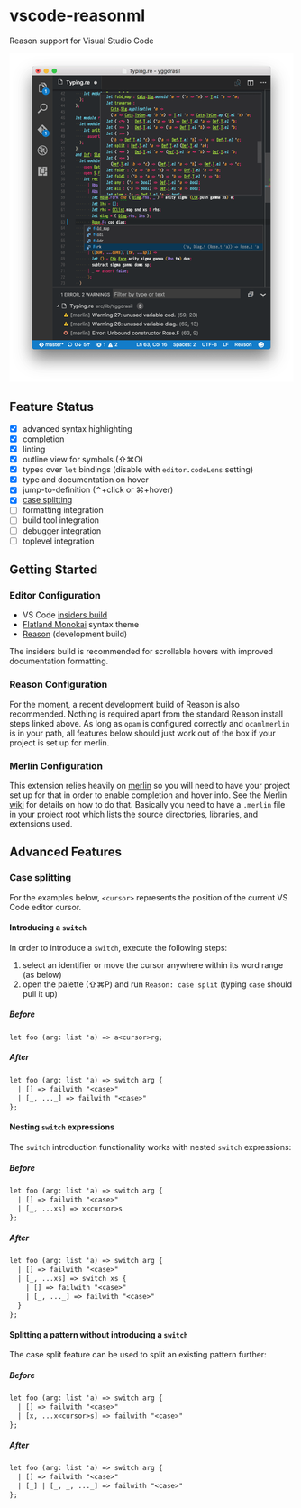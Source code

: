 # vscode-reasonml

Reason support for Visual Studio Code

![screenshot](https://github.com/freebroccolo/vscode-reasonml/raw/master/assets/screenshot.png)

## Feature Status

- [x] advanced syntax highlighting
- [x] completion
- [x] linting
- [x] outline view for symbols (⇧⌘O)
- [x] types over `let` bindings (disable with `editor.codeLens` setting)
- [x] type and documentation on hover
- [x] jump-to-definition (⌃+click or ⌘+hover)
- [x] [case splitting](#case-splitting)
- [ ] formatting integration
- [ ] build tool integration
- [ ] debugger integration
- [ ] toplevel integration

## Getting Started

### Editor Configuration

- VS Code [insiders build](https://code.visualstudio.com/insiders)
- [Flatland Monokai](https://marketplace.visualstudio.com/items?itemName=gerane.Theme-FlatlandMonokai) syntax theme
- [Reason](https://github.com/facebook/reason#contributing-to-development) (development build)

The insiders build is recommended for scrollable hovers with improved documentation formatting.

### Reason Configuration

For the moment, a recent development build of Reason is also recommended. Nothing is required apart
from the standard Reason install steps linked above. As long as `opam` is configured correctly and
`ocamlmerlin` is in your path, all features below should just work out of the box if your project is
set up for merlin.

### Merlin Configuration

This extension relies heavily on [merlin](https://github.com/the-lambda-church/merlin) so you will
need to have your project set up for that in order to enable completion and hover info. See the
Merlin [wiki](https://github.com/the-lambda-church/merlin/wiki/project-configuration) for details on
how to do that. Basically you need to have a `.merlin` file in your project root which lists the
source directories, libraries, and extensions used.

## Advanced Features

### Case splitting

For the examples below, `<cursor>` represents the position of the current VS Code editor cursor.

#### Introducing a `switch`

In order to introduce a `switch`, execute the following steps:

1. select an identifier or move the cursor anywhere within its word range (as below)
2. open the palette (⇧⌘P) and run `Reason: case split` (typing `case` should pull it up)

##### Before
```
let foo (arg: list 'a) => a<cursor>rg;
```

##### After
```
let foo (arg: list 'a) => switch arg {
  | [] => failwith "<case>"
  | [_, ..._] => failwith "<case>"
};
```

#### Nesting `switch` expressions

The `switch` introduction functionality works with nested `switch` expressions:

##### Before
```
let foo (arg: list 'a) => switch arg {
  | [] => failwith "<case>"
  | [_, ...xs] => x<cursor>s
};
```

##### After
```
let foo (arg: list 'a) => switch arg {
  | [] => failwith "<case>"
  | [_, ...xs] => switch xs {
    | [] => failwith "<case>"
    | [_, ..._] => failwith "<case>"
  }
};
```

#### Splitting a pattern without introducing a `switch`

The case split feature can be used to split an existing pattern further:

##### Before
```
let foo (arg: list 'a) => switch arg {
  | [] => failwith "<case>"
  | [x, ...x<cursor>s] => failwith "<case>"
};
```

##### After
```
let foo (arg: list 'a) => switch arg {
  | [] => failwith "<case>"
  | [_] | [_, _, ..._] => failwith "<case>"
};
```
